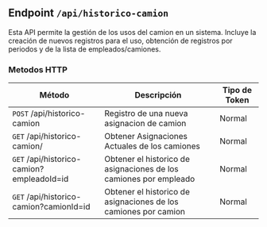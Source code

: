 ## Endpoint `/api/historico-camion`

Esta API permite la gestión de los usos del camion en un sistema. Incluye la creación de nuevos registros para el uso, obtención de registros por periodos y de la lista de empleados/camiones.

### Metodos HTTP

| Método                                    | Descripción                                                       | Tipo de Token |
| ----------------------------------------- | ----------------------------------------------------------------- | ------------- |
| `POST` /api/historico-camion              | Registro de una nueva asignacion de camion                        | Normal        |
| `GET` /api/historico-camion/              | Obtener Asignaciones Actuales de los camiones                     | Normal        |
| `GET` /api/historico-camion?empleadoId=id | Obtener el historico de asignaciones de los camiones por empleado | Normal        |
| `GET` /api/historico-camion?camionId=id   | Obtener el historico de asignaciones de los camiones por camion   | Normal        |
